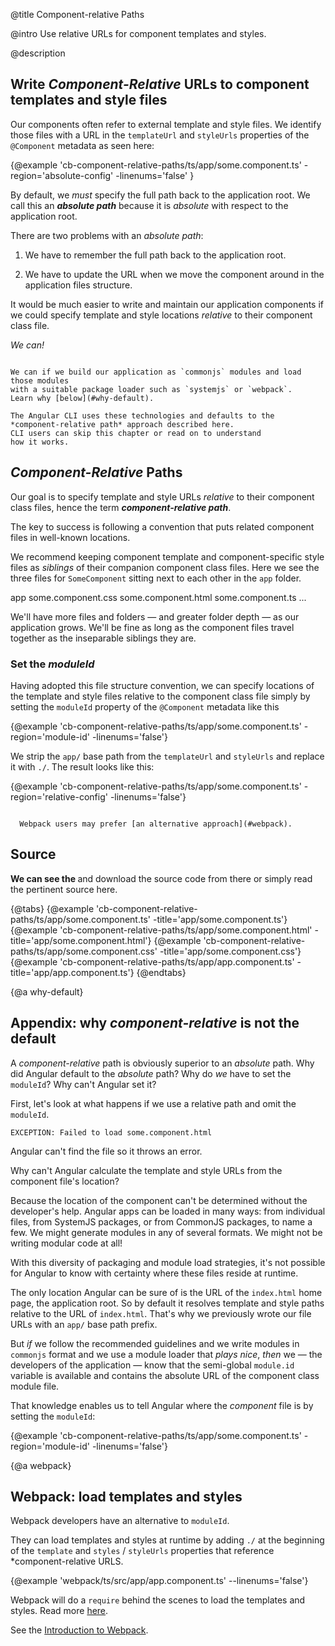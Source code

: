 @title
Component-relative Paths

@intro
Use relative URLs for component templates and styles.

@description
## Write *Component-Relative* URLs to component templates and style files

Our components often refer to external template and style files.
We identify those files with a URL in the `templateUrl` and `styleUrls` properties of the `@Component` metadata
as seen here:

{@example 'cb-component-relative-paths/ts/app/some.component.ts' -region='absolute-config' -linenums='false' }

By default, we *must* specify the full path back to the application root.
We call this an ***absolute path*** because it is *absolute* with respect to the application root.

There are two problems with an *absolute path*:

1. We have to remember the full path back to the application root.

2. We have to update the URL when we move the component around in the application files structure.

It would be much easier to write and maintain our application components if we could specify template and style locations
*relative* to their component class file.

*We can!*

~~~ {.alert.is-important}

We can if we build our application as `commonjs` modules and load those modules
with a suitable package loader such as `systemjs` or `webpack`.
Learn why [below](#why-default).

The Angular CLI uses these technologies and defaults to the
*component-relative path* approach described here.
CLI users can skip this chapter or read on to understand
how it works.

~~~

## _Component-Relative_ Paths

Our goal is to specify template and style URLs *relative* to their component class files,
hence the term ***component-relative path***.

The key to success is following a convention that puts related component files in well-known locations.

We recommend keeping component template and component-specific style files as *siblings* of their
companion component class files.
Here we see the three files for `SomeComponent` sitting next to each other in the `app` folder.

<aio-file-tree>
  <aio-folder>app
    <aio-file>some.component.css</aio-file>
    <aio-file>some.component.html</aio-file>
    <aio-file>some.component.ts</aio-file>
    <aio-file>...</aio-file>
  </aio-folder>
</aio-file-tree>

We'll have more files and folders &mdash; and greater folder depth &mdash; as our application grows.
We'll be fine as long as the component files travel together as the inseparable siblings they are.

### Set the *moduleId*

Having adopted this file structure convention, we can specify locations of the template and style files
relative to the component class file simply by setting the `moduleId` property of the `@Component` metadata like this

{@example 'cb-component-relative-paths/ts/app/some.component.ts' -region='module-id' -linenums='false'}

We strip the `app/` base path from the `templateUrl` and `styleUrls` and replace it with `./`.
The result looks like this:

{@example 'cb-component-relative-paths/ts/app/some.component.ts' -region='relative-config' -linenums='false'}

~~~ {.alert.is-helpful}

  Webpack users may prefer [an alternative approach](#webpack).

~~~


## Source

**We can see the <live-example name="cb-component-relative-paths"></live-example>**
and download the source code from there
or simply read the pertinent source here.

{@tabs}
  {@example 'cb-component-relative-paths/ts/app/some.component.ts' -title='app/some.component.ts'}
  {@example 'cb-component-relative-paths/ts/app/some.component.html' -title='app/some.component.html'}
  {@example 'cb-component-relative-paths/ts/app/some.component.css' -title='app/some.component.css'}
  {@example 'cb-component-relative-paths/ts/app/app.component.ts' -title='app/app.component.ts'}
{@endtabs}


{@a why-default}

## Appendix: why *component-relative* is not the default

A *component-relative* path is obviously superior to an *absolute* path.
Why did Angular default to the *absolute* path?
Why do *we* have to set the `moduleId`? Why can't Angular set it?

First, let's look at what happens if we use a relative path and omit the `moduleId`.

`EXCEPTION: Failed to load some.component.html`

Angular can't find the file so it throws an error.

Why can't Angular calculate the template and style URLs from the component file's location?

Because the location of the component can't be determined without the developer's help.
Angular apps can be loaded in many ways: from individual files, from SystemJS packages, or
from CommonJS packages, to name a few.
We might generate modules in any of several formats.
We might not be writing modular code at all!

With this diversity of packaging and module load strategies,
it's not possible for Angular to know with certainty where these files reside at runtime.

The only location Angular can be sure of is the URL of the `index.html` home page, the application root.
So by default it resolves template and style paths relative to the URL of `index.html`.
That's why we previously wrote our file URLs with an `app/` base path prefix.

But *if* we follow the recommended guidelines and we write modules in `commonjs` format
and we use a module loader that *plays nice*,
*then* we &mdash; the developers of the application &mdash;
know that the semi-global `module.id` variable is available and contains
the absolute URL of the component class module file.

That knowledge enables us to tell Angular where the *component* file is
by setting the `moduleId`:

{@example 'cb-component-relative-paths/ts/app/some.component.ts' -region='module-id' -linenums='false'}


{@a webpack}

## Webpack: load templates and styles
Webpack developers have an alternative to `moduleId`.

They can load templates and styles at runtime by adding `./` at the beginning of the `template` and `styles` / `styleUrls`
properties that reference *component-relative URLS.

{@example 'webpack/ts/src/app/app.component.ts' --linenums='false'}

Webpack will do a `require` behind the scenes to load the templates and styles. Read more [here](../guide/webpack.html#highlights).

See the [Introduction to Webpack](../guide/webpack.html).
